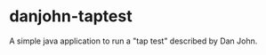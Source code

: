 danjohn-taptest
===============

A simple java application to run a "tap test" described by Dan John.
